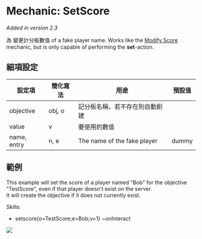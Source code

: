 Mechanic: SetScore
==================

*Added in version 2.3*

為 變更計分板數值 of a fake player name. Works
like the [Modify Score](/skills/mechanics/modifyscore) mechanic, but is
only capable of performing the **set**-action.

細項設定
----------

| 設定項 | 簡化寫法 | 用途 | 預設值 |
|-------------|---------|----------------------------------------------------------------------------------------------------------------------------------|---------|
| objective   | obj, o  | 記分板名稱，若不存在則自動創建 | |
| value   | v   | 要使用的數值   | |
| name, entry | n, e| The name of the fake player | dummy   |

  
範例
----

This example will set the score of a player named
"Bob" for the objective "TestScore", even if that player doesn't exist
on the server.  
It will create the objective if it does not currently exist.

  Skills:
  - setscore{o=TestScore;e=Bob;v=1} ~onInteract 

![](https://i.imgur.com/0HKvAUM.png)